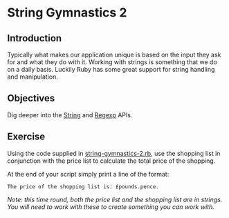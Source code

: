 # String Gymnastics 2


## Introduction

Typically what makes our application unique is based on the input they ask for and what they do with it. Working with strings is something that we do on a daily basis. Luckily Ruby has some great support for string handling and manipulation.


## Objectives

Dig deeper into the [String](http://ruby-doc.org/core-2.1.6/String.html) and [Regexp](http://ruby-doc.org/core-2.1.6/Regexp.html) APIs.


## Exercise

Using the code supplied in [string-gymnastics-2.rb](./string-gymnastics-2.rb), use the shopping list in conjunction with the price list to calculate the total price of the shopping.

At the end of your script simply print a line of the format:

```
The price of the shopping list is: £pounds.pence.
```

_Note: this time round, both the price list and the shopping list are in strings. You will need to work with these to create something you can work with._
